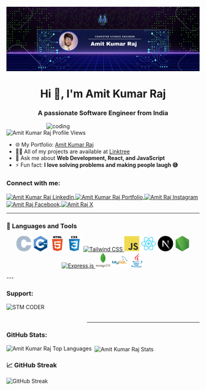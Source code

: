 ![logo](https://github.com/amitrajstm/amitrajstm/blob/main/Github%20Banner.jpg)
<h1 align="center">Hi 👋, I'm Amit Kumar Raj</h1>
<h3 align="center">A passionate Software Engineer from India</h3>

<img align="right" alt="coding" width="400" src="https://user-images.githubusercontent.com/55389276/140866485-8fb1c876-9a8f-4d6a-98dc-08c4981eaf70.gif">

<p align="left">
    <img src="https://komarev.com/ghpvc/?username=amitrajstm&label=Profile%20views&color=0e75b6&style=flat" alt="Amit Kumar Raj Profile Views" />
</p>

- 🌐 My Portfolio: [Amit Kumar Raj](https://amitkumarraj.vercel.app/)  
- 👨‍💻 All of my projects are available at [Linktree](https://linktr.ee/amitrajstm)  
- 💬 Ask me about **Web Development, React, and JavaScript**  
- ⚡ Fun fact: **I love solving problems and making people laugh 😅**


<h3 align="left">Connect with me:</h3>
<p align="left">
    <a href="https://www.linkedin.com/in/amitkumarraj1/" target="blank">
        <img align="center" src="https://raw.githubusercontent.com/rahuldkjain/github-profile-readme-generator/master/src/images/icons/Social/linked-in-alt.svg" alt="Amit Kumar Raj LinkedIn" height="30" width="40" />
    </a>
    <a href="https://amitkumarraj.vercel.app/" target="blank">
        <img align="center" src="https://img.icons8.com/ios-filled/50/007bff/briefcase.png" alt="Amit Kumar Raj Portfolio" height="30" width="40" />
    </a>
    <a href="https://www.instagram.com/amitraj_stm/" target="blank">
        <img align="center" src="https://raw.githubusercontent.com/rahuldkjain/github-profile-readme-generator/master/src/images/icons/Social/instagram.svg" alt="Amit Raj Instagram" height="30" width="40" />
    </a>
    <a href="https://www.facebook.com/englishconversationinsitamarhi/" target="blank">
        <img align="center" src="https://raw.githubusercontent.com/rahuldkjain/github-profile-readme-generator/master/src/images/icons/Social/facebook.svg" alt="Amit Raj Facebook" height="30" width="40" />
    </a>
    <a href="https://x.com/Amit_Raj_Stm" target="blank">
        <img align="center" src="https://raw.githubusercontent.com/rahuldkjain/github-profile-readme-generator/master/src/images/icons/Social/twitter.svg" alt="Amit Raj X" height="30" width="40" />
    </a>
</p>

---

### 🧰 Languages and Tools
<p align="center">
  <a href="https://www.cprogramming.com/" target="_blank" rel="noreferrer"><img src="https://raw.githubusercontent.com/devicons/devicon/master/icons/c/c-original.svg" alt="C" width="40" height="40"/></a>
  <a href="https://www.w3schools.com/cpp/" target="_blank" rel="noreferrer"><img src="https://raw.githubusercontent.com/devicons/devicon/master/icons/cplusplus/cplusplus-original.svg" alt="C++" width="40" height="40"/></a>
  <a href="https://www.w3.org/html/" target="_blank" rel="noreferrer"><img src="https://raw.githubusercontent.com/devicons/devicon/master/icons/html5/html5-original-wordmark.svg" alt="HTML5" width="40" height="40"/></a>
  <a href="https://www.w3schools.com/css/" target="_blank" rel="noreferrer"><img src="https://raw.githubusercontent.com/devicons/devicon/master/icons/css3/css3-original-wordmark.svg" alt="CSS3" width="40" height="40"/></a>
<a href="https://tailwindcss.com/" target="_blank" rel="noreferrer">
  <img src="https://cdn.simpleicons.org/tailwindcss/38B2AC" alt="Tailwind CSS" width="40" height="40"/>
</a>
  <a href="https://developer.mozilla.org/en-US/docs/Web/JavaScript" target="_blank" rel="noreferrer"><img src="https://raw.githubusercontent.com/devicons/devicon/master/icons/javascript/javascript-original.svg" alt="JavaScript" width="40" height="40"/></a>
  <a href="https://reactjs.org/" target="_blank" rel="noreferrer"><img src="https://raw.githubusercontent.com/devicons/devicon/master/icons/react/react-original.svg" alt="React" width="40" height="40"/></a>
  <a href="https://nextjs.org/" target="_blank" rel="noreferrer"><img src="https://raw.githubusercontent.com/devicons/devicon/master/icons/nextjs/nextjs-original.svg" alt="Next.js" width="40" height="40"/></a>
  <a href="https://nodejs.org/" target="_blank" rel="noreferrer"><img src="https://raw.githubusercontent.com/devicons/devicon/master/icons/nodejs/nodejs-original.svg" alt="Node.js" width="40" height="40"/></a>
 <a href="https://expressjs.com/" target="_blank" rel="noreferrer">
  <img src="https://www.vectorlogo.zone/logos/expressjs/expressjs-icon.svg" alt="Express.js" width="40" height="40"/>
</a>
<a href="https://www.mongodb.com/" target="_blank" rel="noreferrer"><img src="https://raw.githubusercontent.com/devicons/devicon/master/icons/mongodb/mongodb-original-wordmark.svg" alt="MongoDB" width="40" height="40"/></a>
  <a href="https://www.mysql.com/" target="_blank" rel="noreferrer"><img src="https://raw.githubusercontent.com/devicons/devicon/master/icons/mysql/mysql-original-wordmark.svg" alt="MySQL" width="40" height="40"/></a>
  <a href="https://www.java.com" target="_blank" rel="noreferrer"><img src="https://raw.githubusercontent.com/devicons/devicon/master/icons/java/java-original.svg" alt="Java" width="40" height="40"/></a>
</p>
---

<h3 align="left">Support:</h3>
<p>
    <a href="https://www.youtube.com/@stmcoder">
        <img align="left" src="https://cdn.buymeacoffee.com/buttons/v2/default-yellow.png" height="50" width="210" alt="STM CODER" />
    </a>
</p>
<br><br>

---

<h3 align="left">GitHub Stats:</h3>
<p>
    <img align="left" src="https://github-readme-stats.vercel.app/api/top-langs?username=amitrajstm&show_icons=true&locale=en&layout=compact" alt="Amit Kumar Raj Top Languages" />
</p>

<p>&nbsp;
    <img align="center" src="https://github-readme-stats.vercel.app/api?username=amitrajstm&show_icons=true&locale=en" alt="Amit Kumar Raj Stats" />
</p>

### 📈 GitHub Streak
![GitHub Streak](https://github-readme-streak-stats-salesp07.vercel.app?user=amitrajstm&theme=tokyonight&hide_border=false)




